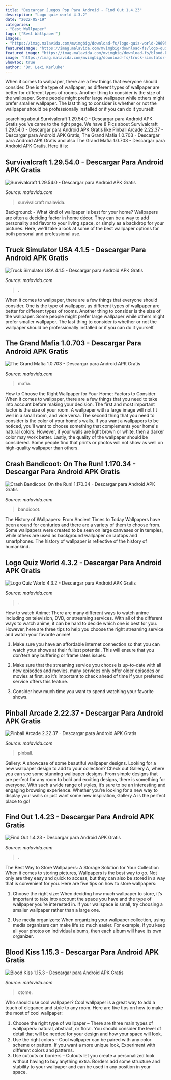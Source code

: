 ```yaml
---
title: "Descargar Juegos Psp Para Android - Find Out 1.4.23"
description: "Logo quiz world 4.3.2"
date: "2022-05-19"
categories:
- "Best Wallpaper"
tags: ["Best Wallpaper"]
images:
- "https://imag.malavida.com/mvimgbig/download-fs/logo-quiz-world-29695-2.jpg"
featuredImage: "https://imag.malavida.com/mvimgbig/download-fs/logo-quiz-world-29695-2.jpg"
featured_image: "https://imag.malavida.com/mvimgbig/download-fs/blood-kiss-32411-8.jpg"
image: "https://imag.malavida.com/mvimgbig/download-fs/truck-simulator-usa-25660-6.jpg"
ShowToc: true
author: "Dr. Lexi Kerluke"
---
```



When it comes to wallpaper, there are a few things that everyone should consider. One is the type of wallpaper, as different types of wallpaper are better for different types of rooms. Another thing to consider is the size of the wallpaper. Some people might prefer large wallpaper while others might prefer smaller wallpaper. The last thing to consider is whether or not the wallpaper should be professionally installed or if you can do it yourself.

	

		
searching about Survivalcraft 1.29.54.0 - Descargar para Android APK Gratis you've came to the right page. We have 8 Pics about Survivalcraft 1.29.54.0 - Descargar para Android APK Gratis like Pinball Arcade 2.22.37 - Descargar para Android APK Gratis, The Grand Mafia 1.0.703 - Descargar para Android APK Gratis and also The Grand Mafia 1.0.703 - Descargar para Android APK Gratis. Here it is:
		
    
## Survivalcraft 1.29.54.0 - Descargar Para Android APK Gratis

<img loading=lazy src="https://imag.malavida.com/mvimgbig/download-fs/survivalcraft-14652-6.jpg" onerror="this.onerror=null;this.src='https://tse4.mm.bing.net/th?id=OIP.lCyYfw_-SZOKEyvJg_3zIgHaDm&amp;pid=15.1';" alt="Survivalcraft 1.29.54.0 - Descargar para Android APK Gratis">

_Source: malavida.com_

>survivalcraft malavida. 

	

Background: - What kind of wallpaper is best for your home?
Wallpapers are often a deciding factor in home décor. They can be a way to add personality and flavor to your living space, or simply as a backdrop for your pictures. Here, we'll take a look at some of the best wallpaper options for both personal and professional use.

    
## Truck Simulator USA 4.1.5 - Descargar Para Android APK Gratis

<img loading=lazy src="https://imag.malavida.com/mvimgbig/download-fs/truck-simulator-usa-25660-6.jpg" onerror="this.onerror=null;this.src='https://tse3.mm.bing.net/th?id=OIP.l8Rnrnq979XjY5w8WXHN4QHaDr&amp;pid=15.1';" alt="Truck Simulator USA 4.1.5 - Descargar para Android APK Gratis">

_Source: malavida.com_

>. 

	

When it comes to wallpaper, there are a few things that everyone should consider. One is the type of wallpaper, as different types of wallpaper are better for different types of rooms. Another thing to consider is the size of the wallpaper. Some people might prefer large wallpaper while others might prefer smaller wallpaper. The last thing to consider is whether or not the wallpaper should be professionally installed or if you can do it yourself.

    
## The Grand Mafia 1.0.703 - Descargar Para Android APK Gratis

<img loading=lazy src="https://imag.malavida.com/mvimgbig/download-fs/the-grand-mafia-29502-4.jpg" onerror="this.onerror=null;this.src='https://tse1.mm.bing.net/th?id=OIP.8jqL0bldEk6LTGlmpE7SgQHaPo&amp;pid=15.1';" alt="The Grand Mafia 1.0.703 - Descargar para Android APK Gratis">

_Source: malavida.com_

>mafia. 

	

How to Choose the Right Wallpaper for Your Home: Factors to Consider
When it comes to wallpaper, there are a few things that you need to take into account before making your decision. The first and most important factor is the size of your room. A wallpaper with a large image will not fit well in a small room, and vice versa. 
The second thing that you need to consider is the color of your home's walls. If you want a wallpapers to be noticed, you'll want to choose something that complements your home's natural colors. However, if your walls are light brown or white, then a darker color may work better. 
Lastly, the quality of the wallpaper should be considered. Some people find that prints or photos will not show as well on high-quality wallpaper than others.

    
## Crash Bandicoot: On The Run! 1.170.34 - Descargar Para Android APK Gratis

<img loading=lazy src="https://imag.malavida.com/mvimgbig/download-fs/crash-bandicoot-mobile-27102-6.jpg" onerror="this.onerror=null;this.src='https://tse4.mm.bing.net/th?id=OIP.18I1zr35LRTvHz2gzfKLdQHaPo&amp;pid=15.1';" alt="Crash Bandicoot: On the Run! 1.170.34 - Descargar para Android APK Gratis">

_Source: malavida.com_

>bandicoot. 

	

The History of Wallpapers: From Ancient Times to Today
Wallpapers have been around for centuries and there are a variety of them to choose from. Some wallpapers were created to be seen on large canvases or in temples, while others are used as background wallpaper on laptops and smartphones. The history of wallpaper is reflective of the history of humankind.

    
## Logo Quiz World 4.3.2 - Descargar Para Android APK Gratis

<img loading=lazy src="https://imag.malavida.com/mvimgbig/download-fs/logo-quiz-world-29695-2.jpg" onerror="this.onerror=null;this.src='https://tse1.mm.bing.net/th?id=OIP.2Fl2sVGiRXQSH8t2LKwXWgHaPo&amp;pid=15.1';" alt="Logo Quiz World 4.3.2 - Descargar para Android APK Gratis">

_Source: malavida.com_

>. 

	

How to watch Anime: There are many different ways to watch anime including on television, DVD, or streaming services.
With all of the different ways to watch anime, it can be hard to decide which one is best for you. However, here are three tips to help you choose the right streaming service and watch your favorite anime!
1. Make sure you have an affordable internet connection so that you can watch your shows at their fullest potential. This will ensure that you don’tera any buffering or frame rates issues.

2. Make sure that the streaming service you choose is up-to-date with all new episodes and movies. many services only offer older episodes or movies at first, so it’s important to check ahead of time if your preferred service offers this feature.

3. Consider how much time you want to spend watching your favorite shows.

    
## Pinball Arcade 2.22.37 - Descargar Para Android APK Gratis

<img loading=lazy src="https://imag.malavida.com/mvimgbig/download-fs/pinball-arcade-25630-5.jpg" onerror="this.onerror=null;this.src='https://tse4.mm.bing.net/th?id=OIP.yK5l5vYnMtELykURg3clLQHaPo&amp;pid=15.1';" alt="Pinball Arcade 2.22.37 - Descargar para Android APK Gratis">

_Source: malavida.com_

>pinball. 

	

Gallery: A showcase of some beautiful wallpaper designs.
Looking for a new wallpaper design to add to your collection? Check out Gallery A, where you can see some stunning wallpaper designs. From simple designs that are perfect for any room to bold and exciting designs, there is something for everyone. With such a wide range of styles, it’s sure to be an interesting and engaging browsing experience. Whether you’re looking for a new way to display your walls or just want some new inspiration, Gallery A is the perfect place to go!





	
	
    
## Find Out 1.4.23 - Descargar Para Android APK Gratis

<img loading=lazy src="https://imag.malavida.com/mvimgbig/download-fs/find-out-27008-8.jpg" onerror="this.onerror=null;this.src='https://tse2.mm.bing.net/th?id=OIP.7fp5zASr_2EKDR4GIyr-4AHaPo&amp;pid=15.1';" alt="Find Out 1.4.23 - Descargar para Android APK Gratis">

_Source: malavida.com_

>. 

	

The Best Way to Store Wallpapers: A Storage Solution for Your Collection
When it comes to storing pictures, Wallpapers is the best way to go. Not only are they easy and quick to access, but they can also be stored in a way that is convenient for you. Here are five tips on how to store wallpapers:
1) Choose the right size: When deciding how much wallpaper to store, it’s important to take into account the space you have and the type of wallpaper you’re interested in. If your wallspace is small, try choosing a smaller wallpaper rather than a large one.

2) Use media organizers: When organizing your wallpaper collection, using media organizers can make life so much easier. For example, if you keep all your photos on individual albums, then each album will have its own organizer.

    
## Blood Kiss 1.15.3 - Descargar Para Android APK Gratis

<img loading=lazy src="https://imag.malavida.com/mvimgbig/download-fs/blood-kiss-32411-8.jpg" onerror="this.onerror=null;this.src='https://tse3.mm.bing.net/th?id=OIP.2Zw50ymjYNrdfnR_4dAN7gHaPo&amp;pid=15.1';" alt="Blood Kiss 1.15.3 - Descargar para Android APK Gratis">

_Source: malavida.com_

>otome. 

	

Who should use cool wallpaper?
Cool wallpaper is a great way to add a touch of elegance and style to any room. Here are five tips on how to make the most of cool wallpaper: 
1) Choose the right type of wallpaper – There are three main types of wallpapers: natural, abstract, or floral. You should consider the level of detail that will be needed for your design and how your space will look. 
2) Use the right colors – Cool wallpaper can be paired with any color scheme or pattern. If you want a more unique look, Experiment with different colors and patterns. 
3) Use cutouts or borders – Cutouts let you create a personalized look without having to buy anything extra. Borders add some structure and stability to your wallpaper and can be used in any position in your space.

